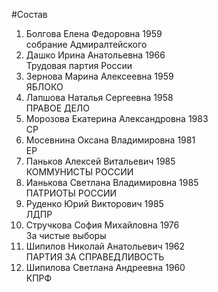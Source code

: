 #Состав
1. Болгова Елена Федоровна 1959   
    собрание Адмиралтейского
2. Дашко Ирина Анатольевна 1966   
    Трудовая партия России
3. Зернова Марина Алексеевна 1959   
    ЯБЛОКО
4. Лапшова Наталья Сергеевна 1958   
    ПРАВОЕ ДЕЛО
5. Морозова Екатерина Александровна 1983   
    СР
6. Мосевнина Оксана Владимировна 1981   
    ЕР
7. Паньков Алексей Витальевич 1985   
    КОММУНИСТЫ РОССИИ
8. Ианькова Светлана Владимировна 1985   
    ПАТРИОТЫ РОССИИ
9. Руденко Юрий Викторович 1985   
    ЛДПР
10. Стручкова София Михайловна 1976   
    За чистые выборы
11. Шипилов Николай Анатольевич 1962   
    ПАРТИЯ ЗА СПРАВЕДЛИВОСТЬ
12. Шипилова Светлана Андреевна 1960   
    КПРФ
